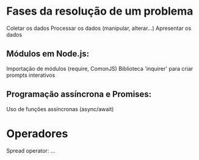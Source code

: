 # Fases da resolução de um problema

Coletar os dados
Processar os dados (manipular, alterar...)
Apresentar os dados

## Módulos em Node.js:

Importação de módulos (require, ComonJS)
Biblioteca 'inquirer' para criar prompts interativos

## Programação assíncrona e Promises:

Uso de funções assíncronas (async/await)

# Operadores

Spread operator: ...